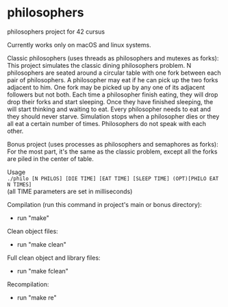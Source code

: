 # philosophers
philosophers project for 42 cursus

Currently works only on macOS and linux systems.

Classic philosophers (uses threads as philosophers and mutexes as forks):
This project simulates the classic dining philosophers problem.
N philosophers are seated around a circular table with one fork between each pair of philosophers. A philosopher may eat if he can pick up the two forks adjacent to him. One fork may be picked up by any one of its adjacent followers but not both. Each time a philosopher finish eating, they will drop drop their forks and start sleeping. Once they have finished sleeping, the will start thinking and waiting to eat. Every philosopher needs to eat and they should never starve. Simulation stops when a philosopher dies or they all eat a certain number of times. Philosophers do not speak with each other.

Bonus project (uses processes as philosophers and semaphores as forks):
For the most part, it's the same as the classic problem, except all the forks are piled in the center of table.

Usage \
```./philo [N PHILOS] [DIE TIME] [EAT TIME] [SLEEP TIME] (OPT)[PHILO EAT N TIMES]``` \
(all TIME parameters are set in milliseconds)

Compilation (run this command in project's main or bonus directory):
- run "make"

Clean object files:
- run "make clean"

Full clean object and library files:
- run "make fclean"

Recompilation:
- run "make re"
